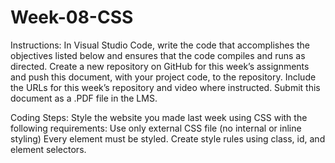 # Week-08-CSS

Instructions:
In Visual Studio Code, write the code that accomplishes the objectives listed below and ensures that the code compiles and runs as directed.
Create a new repository on GitHub for this week’s assignments and push this document, with your project code, to the repository.
Include the URLs for this week’s repository and video where instructed.
Submit this document as a .PDF file in the LMS.

Coding Steps:
Style the website you made last week using CSS with the following requirements:
Use only external CSS file (no internal or inline styling)
Every element must be styled.
Create style rules using class, id, and element selectors.
